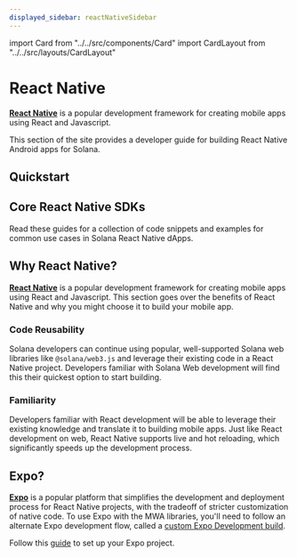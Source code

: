 ```yaml
---
displayed_sidebar: reactNativeSidebar
---
```


import Card from "../../src/components/Card"
import CardLayout from "../../src/layouts/CardLayout"

# React Native

[**React Native**](https://reactnative.dev/docs/getting-started) is a popular development framework for creating mobile apps using React and Javascript.

This section of the site provides a developer guide for building React Native Android apps for Solana.

## Quickstart

<CardLayout autoFitEnabled={true}>
    <Card
        to="/react-native/setup"
        header={{
            label: "Project Setup",
            translateId: "setup",
        }}
        body={{
            label: "Setup your React Native project with the mobile SDKs for Solana development.",
            translateId: "setup-body",
        }}
        iconPath="img/react-native-32.svg"
    />
    <Card
        to="https://github.com/solana-mobile/solana-mobile-dapp-scaffold"
        header={{
            label: "React Native Scaffold App",
            translateId: "compose-scaffold-body",
        }}
        body={{
            label: "Build off the React Native Scaffold app to quickly start developing.",
            translateId: "compose-scaffold",
        }}
        iconPath="img/rocket-icon2.png"
    />
</CardLayout>

<CardLayout autoFitEnabled={true}>
    <Card
        to="/react-native/expo"
        header={{
            label: "Expo Development",
            translateId: "setup",
        }}
        body={{
            label: "For a simplified React Native development process, build a Solana dApp with the Expo platform.",
            translateId: "setup-body",
        }}
        iconPath="img/expo-sdk-icon.svg"
    />
    <Card
        to="/react-native/quickstart"
        header={{
            label: "Expo dApp Template",
            translateId: "compose-scaffold-body",
        }}
        body={{
            label: "Quickly start an Expo project by initializing with the Solana Expo dApp Template.",
            translateId: "compose-scaffold",
        }}
        iconPath="img/expo-snack-icon.svg"
    />
</CardLayout>

## Core React Native SDKs

Read these guides for a collection of code snippets and examples for common use cases in Solana React Native dApps.

<CardLayout autoFitEnabled={true}>
    <Card
        to="/react-native/making_rpc_requests"
        header={{
            label: "JSON RPC Requests",
            translateId: "rpc-requests",
        }}
        body={{
            label: "Use web3.js `Connection` class to create and send Solana RPC Requests.",
            translateId: "rpc-requests-body",
        }}
        emoji={"🌐"}
    />
    <Card
        to="/react-native/building_transactions"
        header={{
            label: "Transaction building",
            translateId: "transaction-building",
        }}
        body={{
            label: "Use the web3.js library to construct Solana transactions and Program instructions.",
            translateId: "transaction-building-body",
        }}
        emoji={"🔧"}
    />
    <Card
        to="/react-native/using_mobile_wallet_adapter"
        header={{
            label: "Mobile Wallet Adapter",
            translateId: "mobile-wallet-adapter",
        }}
        body={{
            label: "Learn how to connect to mobile wallets and request signing services.",
            translateId: "mobile-wallet-adapter-body",
        }}
        emoji={"📱"}
    />
</CardLayout>

## Why React Native?

[**React Native**](https://reactnative.dev/docs/getting-started) is a popular development framework for creating mobile apps using React and Javascript. This section goes over the benefits of React Native and why you might choose it to build your mobile app.

### Code Reusability

Solana developers can continue using popular, well-supported Solana web libraries like `@solana/web3.js` and leverage their existing code in a React Native project. Developers familiar with Solana Web development will find this their quickest option to start building.

### Familiarity

Developers familiar with React development will be able to leverage their existing knowledge and translate it to building mobile apps. Just like React development on web, React Native supports live and hot reloading, which significantly speeds up the development process.

## Expo?

[**Expo**](https://docs.expo.dev/) is a popular platform that simplifies the development and deployment process for React Native projects, with the tradeoff of stricter customization of native code.
To use Expo with the MWA libraries, you'll need to follow an alternate Expo development flow, called a [custom Expo Development build](https://docs.expo.dev/develop/development-builds/create-a-build/).

Follow this [guide](/react-native/expo) to set up your Expo project.
